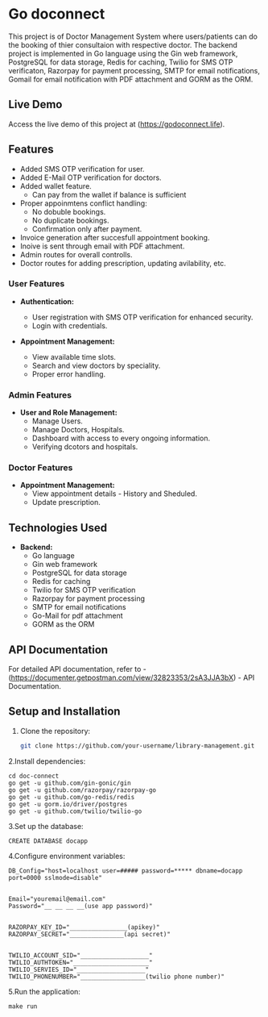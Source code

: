 # Go doconnect

This project is of Doctor Management System where users/patients can do the booking of thier consultaion with respective doctor. The backend project is implemented in Go language using the Gin web framework, PostgreSQL for data storage, Redis for caching, Twilio for SMS OTP verificaton, Razorpay for payment processing, SMTP for email notifications, Gomail for email notification with PDF attachment and GORM as the ORM.

## Live Demo

Access the live demo of this project at (https://godoconnect.life).

## Features


- Added SMS OTP verification for user.
- Added E-Mail OTP verification for doctors.
- Added wallet feature.
  - Can pay from the wallet if balance is sufficient
- Proper appoinmtens conflict handling:
  - No dobuble bookings.
  - No duplicate bookings.
  - Confirmation only after payment.
- Invoice generation after succesfull appointment booking.
- Inoive is sent through email with PDF attachment.
- Admin routes for overall controlls.
- Doctor routes for adding prescription, updating avilability, etc.


### User Features

- **Authentication:**
  - User registration with SMS OTP verification for enhanced security.
  - Login with credentials.

- **Appointment Management:**
  - View available time slots.
  - Search and view doctors by speciality.
  - Proper error handling.

### Admin Features

- **User and Role Management:**
  - Manage Users.
  - Manage Doctors, Hospitals.
  - Dashboard with access to every ongoing information.
  - Verifying dcotors and hospitals.

### Doctor Features

- **Appointment Management:**
  - View appointment details - History and Sheduled.
  - Update prescription.


## Technologies Used

- **Backend:**
  - Go language
  - Gin web framework
  - PostgreSQL for data storage
  - Redis for caching
  - Twilio for SMS OTP verification
  - Razorpay for payment processing
  - SMTP for email notifications
  - Go-Mail for pdf attachment
  - GORM as the ORM

## API Documentation

For detailed API documentation, refer to - (https://documenter.getpostman.com/view/32823353/2sA3JJA3bX) - API Documentation.


## Setup and Installation

1. Clone the repository:

   ```bash
   git clone https://github.com/your-username/library-management.git

2.Install dependencies:

    cd doc-connect
    go get -u github.com/gin-gonic/gin
    go get -u github.com/razorpay/razorpay-go
    go get -u github.com/go-redis/redis
    go get -u gorm.io/driver/postgres
    go get -u github.com/twilio/twilio-go

3.Set up the database:

    CREATE DATABASE docapp

4.Configure environment variables:

    DB_Config="host=localhost user=##### password=***** dbname=docapp port=0000 sslmode=disable"  


    Email="youremail@email.com"
    Password="__ __ __ __(use app password)"
    
    
    RAZORPAY_KEY_ID="________________(apikey)"
    RAZORPAY_SECRET="_______________(api secret)"


    TWILIO_ACCOUNT_SID="___________________"
    TWILIO_AUTHTOKEN="_____________________"
    TWILIO_SERVIES_ID="___________________"
    TWILIO_PHONENUMBER="__________________(twilio phone number)"

5.Run the application:

    make run
